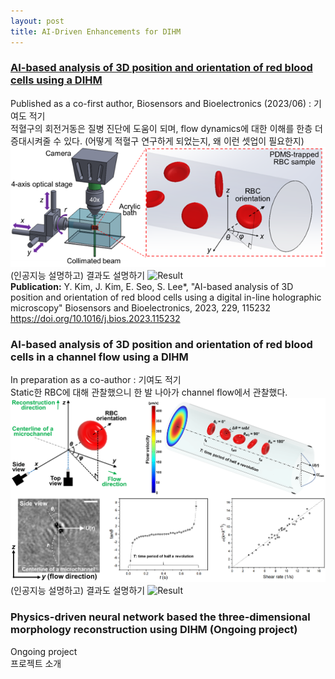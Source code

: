 ```yaml
---
layout: post
title: AI-Driven Enhancements for DIHM
---
```


### <a href="https://www.sciencedirect.com/science/article/pii/S0956566323001744">AI-based analysis of 3D position and orientation of red blood cells using a DIHM</a> 

Published as a co-first author, Biosensors and Bioelectronics (2023/06) : 기여도 적기
<br>적혈구의 회전거동은 질병 진단에 도움이 되며, flow dynamics에 대한 이해를 한층 더 증대시켜줄 수 있다. (어떻게 적혈구 연구하게 되었는지, 왜 이런 셋업이 필요한지)
<img src="/Research/figures/RBC1.png" alt= "Experimental setup">
(인공지능 설명하고) 결과도 설명하기
<img src="/Research/figures/RBC3.png" alt= "Result">
<br><b>Publication:</b> Y. Kim, J. Kim, E. Seo, S. Lee*, "AI-based analysis of 3D position and orientation of red blood cells using a digital in-line holographic microscopy" Biosensors and Bioelectronics, 2023, 229, 115232 https://doi.org/10.1016/j.bios.2023.115232

### AI-based analysis of 3D position and orientation of red blood cells in a channel flow using a DIHM

In preparation as a co-author : 기여도 적기
<br>Static한 RBC에 대해 관찰했으니 한 발 나아가 channel flow에서 관찰했다.
<img src="/Research/figures/RBCflow1.png" alt= "Experimental setup">
(인공지능 설명하고) 결과도 설명하기
<img src="/Research/figures/RBCflow2.png" alt= "Result">

### Physics-driven neural network based the three-dimensional morphology reconstruction using DIHM (Ongoing project)

Ongoing project
<br> 프로젝트 소개

<!--
Celeste is a lightweight Jekyll theme that features a minimalist, content-first design. It places your content center stage and lets your readers view them in a clutter-free environment without visual distractions. It is based on [Poole](https://github.com/poole/poole), the Jekyll butler, by [@mdo](https://github.com/mdo).


### Built on Poole

Poole is the Jekyll Butler, serving as an upstanding and effective foundation for Jekyll themes by [@mdo](https://github.com/mdo). Poole, and all its derivatives (like Celeste) includes the following:

* Complete Jekyll setup included (layouts, config, [404]({{ site.baseurl }}/404.html), [RSS feed]({{ site.baseurl }}/atom.xml), posts, and a [sample page]({{ site.baseurl }}/about/))
* Mobile friendly design and development
* Easily scalable text and component sizing with `rem` units in the CSS
* Support for a wide gamut of HTML elements
* Syntax highlighting, courtesy of [rouge](https://github.com/jneen/rouge)

### Celeste Features

In addition to the features of Poole, Celeste adds the following:

* A design and structure with customizability in mind
* A clean, unobstrusive top navigation bar
* A landing page template for showcasing the most important content on your website
* Optimized for compatibility with most reading tools such as [Pocket](https://getpocket.com), [Instapaper](https://www.instapaper.com) and [Feedly](https://feedly.com/).
* Subtle animations on UI elements that give visual feedback when interacting with the page
* Over 500 scalable vector icons, courtesy of [Font Awesome](https://fontawesome.com/v4.7.0/)

<!-- Additional features to follow -->
<!-- * A blog archives page, to allow easy access to old blog entries -->
<!-- * Multiple color schemes, accessible via the `@import` directive -->
<!--
Check out the [README](https://github.com/nicoelayda/celeste#readme) for more details.

### Browser support

Celeste is by preference a forward-thinking project. It is best viewed on the latest versions of Chrome, Safari, Firefox and Microsoft Edge.

### Download

Celeste is developed on and hosted with GitHub. Head to the [GitHub repository](https://github.com/nicoelayda/celeste) for downloads, bug reports, and features requests.

-->
